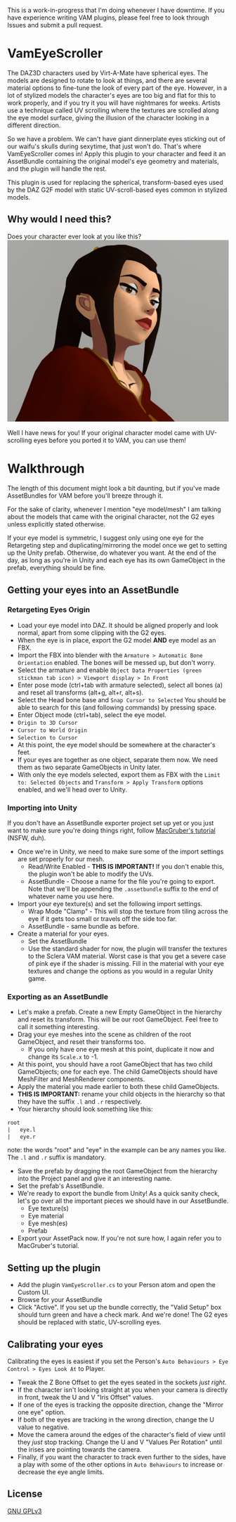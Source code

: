 This is a work-in-progress that I'm doing whenever I have downtime. If you have experience writing VAM plugins, please feel free to look through Issues and submit a pull request.

# VamEyeScroller

The DAZ3D characters used by Virt-A-Mate have spherical eyes. The models are designed to rotate to look at things, and there are several material options to fine-tune the look of every part of the eye. However, in a lot of stylized models the character's eyes are too big and flat for this to work properly, and if you try it you will have nightmares for weeks. Artists use a technique called UV scrolling where the textures are scrolled along the eye model surface, giving the illusion of the character looking in a different direction.  

So we have a problem. We can't have giant dinnerplate eyes sticking out of our waifu's skulls during sexytime, that just won't do. That's where VamEyeScroller comes in!
Apply this plugin to your character and feed it an AssetBundle containing the original model's eye geometry and materials, and the plugin will handle the rest.


This plugin is used for replacing the spherical, transform-based eyes used by the DAZ G2F
model with static UV-scroll-based eyes common in stylized models.

## Why would I need this?

Does your character ever look at you like this?
![A scene of nightmares](img/01-example.png)

Well I have news for you! If your original character model came with UV-scrolling eyes before you ported it to VAM, you can use them!

# Walkthrough

The length of this document might look a bit daunting, but if you've made AssetBundles for VAM before you'll breeze through it.

For the sake of clarity, whenever I mention "eye model/mesh" I am talking about the models that came with the original character, not the G2 eyes unless
explicitly stated otherwise.

If your eye model is symmetric, I suggest only using one eye for the Retargeting step and duplicating/mirroring the model once we get to setting up the Unity prefab.
Otherwise, do whatever you want. At the end of the day, as long as you're in Unity and each eye has its own GameObject in the prefab, everything should be fine.

## Getting your eyes into an AssetBundle

### Retargeting Eyes Origin

- Load your eye model into DAZ. It should be aligned properly and look normal, apart from some clipping with the G2 eyes.
- When the eye is in place, export the G2 model __AND__ eye model as an FBX.
- Import the FBX into blender with the `Armature > Automatic Bone Orientation` enabled. The bones will be messed up, but don't worry.
- Select the armature and enable `Object Data Properties (green stickman tab icon) > Viewport display > In Front`
- Enter pose mode (ctrl+tab with armature selected), select all bones (a) and reset all transforms (alt+g, alt+r, alt+s).
- Select the Head bone base and `Snap Cursor to Selected` You should be able to search for this (and following commands) by pressing space.
- Enter Object mode (ctrl+tab), select the eye model.
- `Origin to 3D Cursor`
- `Cursor to World Origin`
- `Selection to Cursor`
- At this point, the eye model should be somewhere at the character's feet.
- If your eyes are together as one object, separate them now. We need them as two separate GameObjects in Unity later.
- With only the eye models selected, export them as FBX with the `Limit to: Selected Objects` and `Transform > Apply Transform` options enabled, and we'll head over to Unity.

### Importing into Unity

 If you don't have an AssetBundle exporter project set up yet or you just want to make sure you're doing things right, 
 follow [MacGruber's tutorial](https://hub.virtamate.com/resources/unity-assetbundles-for-vam-1-xx.167/) (NSFW, duh).
 
- Once we're in Unity, we need to make sure some of the import settings are set properly for our mesh.
  - Read/Write Enabled - __THIS IS IMPORTANT!__ If you don't enable this, the plugin won't be able to modify the UVs.
  - AssetBundle - Choose a name for the file you're going to export. Note that we'll be appending the `.assetbundle` suffix to the end of whatever name you use here.
- Import your eye texture(s) and set the following import settings. 
  - Wrap Mode "Clamp" - This will stop the texture from tiling across the eye if it gets too small or travels off the side too far.
  - AssetBundle - same bundle as before.
- Create a material for your eyes.
  - Set the AssetBundle
  - Use the standard shader for now, the plugin will transfer the textures to the Sclera VAM material.
Worst case is that you get a severe case of pink eye if the shader is missing. Fill in the material with your eye textures and change the options as you would in a regular Unity game.

### Exporting as an AssetBundle

- Let's make a prefab. Create a new Empty GameObject in the hierarchy and reset its transform. This will be our root GameObject. Feel free to call it something interesting.
- Drag your eye meshes into the scene as children of the root GameObject, and reset their transforms too.
  - If you only have one eye mesh at this point, duplicate it now and change its `Scale.x` to -1.
- At this point, you should have a root GameObject that has two child GameObjects; one for each eye. The child GameObjects should have MeshFilter and MeshRenderer components.
- Apply the material you made earlier to both these child GameObjects.
- __THIS IS IMPORTANT:__ rename your child objects in the hierarchy so that they have the suffix `.l` and `.r` respectively.
- Your hierarchy should look something like this:
```
root
|   eye.l
|   eye.r
```
note: the words "root" and "eye" in the example can be any names you like. The `.l` and `.r` suffix is mandatory.
- Save the prefab by dragging the root GameObject from the hierarchy into the Project panel and give it an interesting name.
- Set the prefab's AssetBundle.
- We're ready to export the bundle from Unity! As a quick sanity check, let's go over all the important pieces we should have in our AssetBundle.
  - Eye texture(s)
  - Eye material
  - Eye mesh(es)
  - Prefab
- Export your AssetPack now. If you're not sure how, I again refer you to MacGruber's tutorial.

## Setting up the plugin

- Add the plugin `VamEyeScroller.cs` to your Person atom and open the Custom UI.
- Browse for your AssetBundle
- Click "Active". If you set up the bundle correctly, the "Valid Setup" box should turn green and have a check mark.
And we're done! The G2 eyes should be replaced with static, UV-scrolling eyes.

## Calibrating your eyes

Calibrating the eyes is easiest if you set the Person's `Auto Behaviours > Eye Control > Eyes Look At` to Player.
- Tweak the Z Bone Offset to get the eyes seated in the sockets _just right_.
- If the character isn't looking straight at you when your camera is directly in front, tweak the U and V "Iris Offset" values.
- If one of the eyes is tracking the opposite direction, change the "Mirror one eye" option.
- If both of the eyes are tracking in the wrong direction, change the U value to negative.
- Move the camera around the edges of the character's field of view until they _just_ stop tracking. Change the U and V "Values Per Rotation" until the irises are pointing towards the camera.
- Finally, if you want the character to track even further to the sides, have a play with some of the other options in `Auto Behaviours` to increase or decrease the eye angle limits.

## License

[GNU GPLv3](LICENSE.md)
